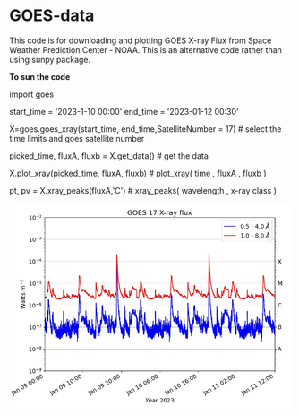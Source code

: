 # GOES-data
This code is for downloading and plotting GOES X-ray Flux from Space Weather Prediction Center - NOAA. This is an alternative code rather than using sunpy package.

**To sun the code**

import goes

start_time = '2023-1-10 00:00'
end_time = '2023-01-12 00:30'


X=goes.goes_xray(start_time, end_time,SatelliteNumber = 17)     # select the time limits and goes satellite number

picked_time, fluxA, fluxb = X.get_data()                        #  get the data

X.plot_xray(picked_time, fluxA, fluxb)                          # plot_xray( time , fluxA , fluxb )  
 
pt, pv = X.xray_peaks(fluxA,'C')                                # xray_peaks(  wavelength  , x-ray class  ) 


<img src="Xray.jpeg" width="600"/>
